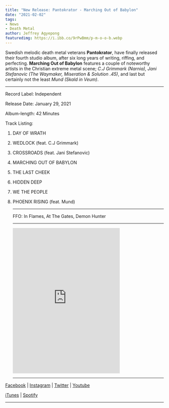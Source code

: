 ```yaml
---
title: "New Release: Pantokrator - Marching Out of Babylon"
date: "2021-02-02"
tags:
- News
- Death Metal
author: Jeffrey Agyepong
featuredimg: https://i.ibb.co/9rPwBmm/p-m-o-o-b.webp
---
```


Swedish melodic death metal veterans **Pantokrator**, have finally released their fourth studio album, after six long years of writing, riffing, and perfecting. **Marching Out of Babylon** features a couple of noteworthy artists in the Christian extreme metal scene; *C.J Grimmark (Narnia), Jani Stefanovic (The Waymaker, Miseration & Solution .45)*, and last but certainly not the least *Mund (Skald in Veum)*. 

<hr>

Record Label: Independent

Release Date: January 29, 2021

Album-length: 42 Minutes

Track Listing:
1. DAY OF WRATH

2. WEDLOCK (feat. C.J Grimmark)

3. CROSSROADS (feat. Jani Stefanovic)

4. MARCHING OUT OF BABYLON

5. THE LAST CHEEK

6. HIDDEN DEEP

7. WE THE PEOPLE

8. PHOENIX RISING (feat. Mund)

   

   <hr>

   FFO: In Flames, At The Gates, Demon Hunter

   <hr>

   <iframe style="border: 0; width: 340px; height: 460px;" src="https://bandcamp.com/EmbeddedPlayer/album=2394117014/size=large/bgcol=ffffff/linkcol=0687f5/tracklist=false/transparent=true/" seamless><a href="https://officialpantokrator.bandcamp.com/album/marching-out-of-babylon-3">MARCHING OUT OF BABYLON by PANTOKRATOR</a></iframe>

   <hr>



[Facebook](https://web.facebook.com/Pantokrator?_rdc=1&_rdr) | [Instagram](https://www.instagram.com/pantokratorsweofficial/) | [Twitter](https://twitter.com/PantokratorSwe) | [Youtube](https://www.youtube.com/channel/UCx6_htPQXIVHfiyEG_Onqqw)

[iTunes](https://music.apple.com/us/album/marching-out-of-babylon/1544078484) | [Spotify](https://open.spotify.com/album/2S8LfjWVYhuKVuYVJSoCus?si=7gWyThHBQleiCB4Pb2TDew)



<hr>